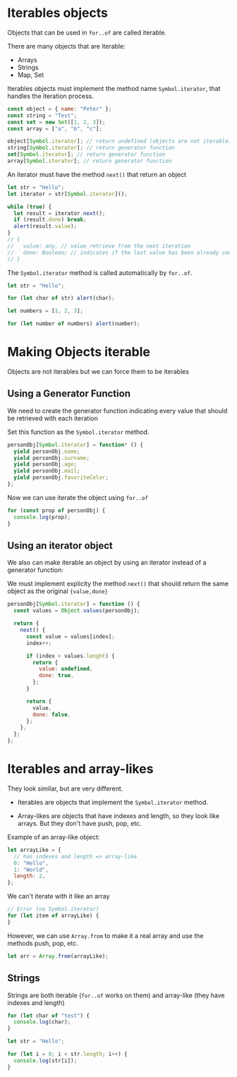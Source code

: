 # Iterables objects

Objects that can be used in `for..of` are called iterable.

There are many objects that are iterable:

- Arrays
- Strings
- Map, Set

Iterables objects must implement the method name `Symbol.iterator`, that handles the iteration process.

```js
const object = { name: "Peter" };
const string = "Test";
const set = new Set([1, 2, 3]);
const array = ["a", "b", "c"];

object[Symbol.iterator]; // return undefined (objects are not iterable)
string[Symbol.iterator]; // return generator function
set[Symbol.iterator]; // return generator function
array[Symbol.iterator]; // return generator function
```

An iterator must have the method `next()` that return an object

```js
let str = "Hello";
let iterator = str[Symbol.iterator]();

while (true) {
  let result = iterator.next();
  if (result.done) break;
  alert(result.value);
}
// {
//   value: any, // value retrieve from the next iteration
//   done: Boolean; // indicates if the last value has been already consumated
// }
```

The `Symbol.iterator` method is called automatically by `for..of`.

```js
let str = "Hello";

for (let char of str) alert(char);
```

```js
let numbers = [1, 2, 3];

for (let number of numbers) alert(number);
```

# Making Objects iterable

Objects are not iterables but we can force them to be iterables

## Using a Generator Function

We need to create the generator function indicating every value that should be retrieved with each iteration

Set this function as the `Symbol.iterator` method.

```js
personObj[Symbol.iterator] = function* () {
  yield personObj.name;
  yield personObj.surname;
  yield personObj.age;
  yield personObj.mail;
  yield personObj.favoriteColor;
};
```

Now we can use iterate the object using `for..of`

```js
for (const prop of personObj) {
  console.log(prop);
}
```

## Using an iterator object

We also can make iterable an object by using an iterator instead of a generator function:

We must implement explicity the method `next()` that should return the same object as the original `{value,done}`

```js
personObj[Symbol.iterator] = function () {
  const values = Object.values(personObj);

  return {
    next() {
      const value = values[index];
      index++;

      if (index > values.lenght) {
        return {
          value: undefined,
          done: true,
        };
      }

      return {
        value,
        done: false,
      };
    },
  };
};
```

# Iterables and array-likes

They look similar, but are very different.

- Iterables are objects that implement the `Symbol.iterator` method.

- Array-likes are objects that have indexes and length, so they look like arrays. But they don't have push, pop, etc.

Example of an array-like object:

```js
let arrayLike = {
  // has indexes and length => array-like
  0: "Hello",
  1: "World",
  length: 2,
};
```

We can't iterate with it like an array

```js
// Error (no Symbol.iterator)
for (let item of arrayLike) {
}
```

However, we can use `Array.from` to make it a real array and use the methods push, pop, etc.

```js
let arr = Array.from(arrayLike);
```

## Strings

Strings are both iterable (`for..of` works on them) and array-like (they have indexes and length)

```js
for (let char of "test") {
  console.log(char);
}
```

```js
let str = "Hello";

for (let i = 0; i < str.length; i++) {
  console.log(str[i]);
}
```
